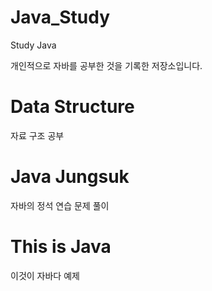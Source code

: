 # Java_Study
Study Java

개인적으로 자바를 공부한 것을 기록한 저장소입니다.

<h1>Data Structure</h1>
자료 구조 공부

<h1>Java Jungsuk</h1>
자바의 정석 연습 문제 풀이

<h1>This is Java</h1>
이것이 자바다 예제
